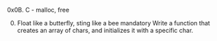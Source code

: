 0x0B. C - malloc, free

0. Float like a butterfly, sting like a bee
mandatory
Write a function that creates an array of chars, and initializes it with a specific char.
